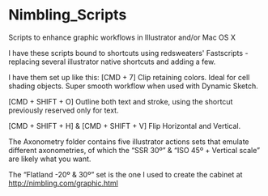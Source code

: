 Nimbling_Scripts
================

Scripts to enhance graphic workflows in Illustrator and/or Mac OS X

I have these scripts bound to shortcuts using redsweaters' Fastscripts - replacing several illustrator native shortcuts and adding a few.

I have them set up like this:
[CMD + 7] Clip retaining colors. Ideal for cell shading objects. Super smooth workflow when used with Dynamic Sketch.

[CMD + SHIFT + O] Outline both text and stroke, using the shortcut previously reserved only for text.

[CMD + SHIFT + H] & [CMD + SHIFT + V] Flip Horizontal and Vertical.

The Axonometry folder contains five illustrator actions sets that emulate different axonometries, of which the “SSR 30º” & “ISO 45º + Vertical scale” are likely what you want.

The “Flatland -20º & 30º” set is the one I used to create the cabinet
at http://nimbling.com/graphic.html
